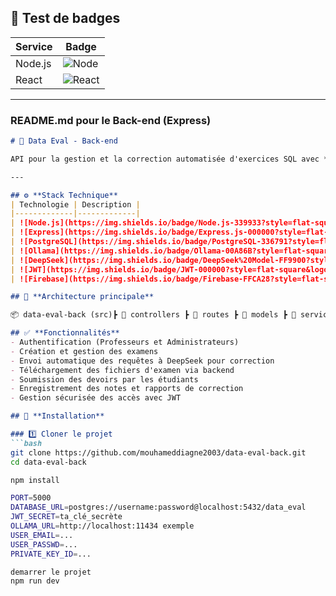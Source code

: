 ## 🚀 Test de badges
| Service | Badge |
|---------|-------|
| Node.js | ![Node](https://img.shields.io/badge/Node.js-339933?logo=nodedotjs&logoColor=white) |
| React | ![React](https://img.shields.io/badge/React-61DAFB?logo=react&logoColor=black) |
---

### **README.md pour le Back-end (Express)**

```markdown
# 🚀 Data Eval - Back-end

API pour la gestion et la correction automatisée d'exercices SQL avec **DeepSeek (Ollama)**.

---

## ⚙️ **Stack Technique**
| Technologie | Description |
|-------------|-------------|
| ![Node.js](https://img.shields.io/badge/Node.js-339933?style=flat-square&logo=nodedotjs&logoColor=white) | Environnement d'exécution JavaScript |
| ![Express](https://img.shields.io/badge/Express.js-000000?style=flat-square&logo=express&logoColor=white) | Framework backend minimaliste |
| ![PostgreSQL](https://img.shields.io/badge/PostgreSQL-336791?style=flat-square&logo=postgresql&logoColor=white) | Base de données relationnelle |
| ![Ollama](https://img.shields.io/badge/Ollama-00A86B?style=flat-square) | Serveur local de LLM pour correction automatisée |
| ![DeepSeek](https://img.shields.io/badge/DeepSeek%20Model-FF9900?style=flat-square) | Modèle IA utilisé pour générer et corriger des requêtes SQL |
| ![JWT](https://img.shields.io/badge/JWT-000000?style=flat-square&logo=jsonwebtokens&logoColor=white) | Authentification sécurisée |
| ![Firebase](https://img.shields.io/badge/Firebase-FFCA28?style=flat-square&logo=firebase&logoColor=white) | Stockage des fichiers d'examen |

## 📁 **Architecture principale**

📦 data-eval-back (src)┣ 📂 controllers ┣ 📂 routes ┣ 📂 models ┣ 📂 services ┣ 📂 middlewares ┣ 📂 utils ┣ 📜 server.js  ┗ 📜 package.json

## ✅ **Fonctionnalités**
- Authentification (Professeurs et Administrateurs)
- Création et gestion des examens
- Envoi automatique des requêtes à DeepSeek pour correction
- Téléchargement des fichiers d'examen via backend
- Soumission des devoirs par les étudiants
- Enregistrement des notes et rapports de correction
- Gestion sécurisée des accès avec JWT

## 🚀 **Installation**

### 1️⃣ Cloner le projet
```bash
git clone https://github.com/mouhameddiagne2003/data-eval-back.git
cd data-eval-back

npm install

PORT=5000
DATABASE_URL=postgres://username:password@localhost:5432/data_eval
JWT_SECRET=ta_clé_secrète
OLLAMA_URL=http://localhost:11434 exemple
USER_EMAIL=...
USER_PASSWD=...
PRIVATE_KEY_ID=...

demarrer le projet
npm run dev

